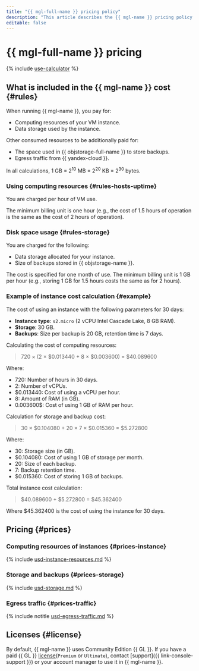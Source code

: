 ```yaml
---
title: "{{ mgl-full-name }} pricing policy"
description: "This article describes the {{ mgl-name }} pricing policy."
editable: false
---
```


# {{ mgl-full-name }} pricing

{% include [use-calculator](../_includes/pricing/use-calculator.md) %}

## What is included in the {{ mgl-name }} cost {#rules}

When running {{ mgl-name }}, you pay for:
* Computing resources of your VM instance.
* Data storage used by the instance.

Other consumed resources to be additionally paid for:
* The space used in {{ objstorage-full-name }} to store backups.
* Egress traffic from {{ yandex-cloud }}.

In all calculations, 1 GB = 2<sup>10</sup> MB = 2<sup>20</sup> KB = 2<sup>30</sup> bytes.

### Using computing resources {#rules-hosts-uptime}

You are charged per hour of VM use.

The minimum billing unit is one hour (e.g., the cost of 1.5 hours of operation is the same as the cost of 2 hours of operation).

### Disk space usage {#rules-storage}

You are charged for the following:
* Data storage allocated for your instance.
* Size of backups stored in {{ objstorage-name }}.

The cost is specified for one month of use. The minimum billing unit is 1 GB per hour (e.g., storing 1 GB for 1.5 hours costs the same as for 2 hours).

### Example of instance cost calculation {#example}

The cost of using an instance with the following parameters for 30 days:

* **Instance type**: `s2.micro` (2 vCPU Intel Cascade Lake, 8 GB RAM).
* **Storage**: 30 GB.
* **Backups**: Size per backup is 20 GB, retention time is 7 days.

Calculating the cost of computing resources:

> 720 × (2 × $0.013440 + 8 × $0.003600) = $40.089600

Where:

* 720: Number of hours in 30 days.
* 2: Number of vCPUs.
* $0.013440: Cost of using a vCPU per hour.
* 8: Amount of RAM (in GB).
* 0.003600$: Cost of using 1 GB of RAM per hour.

Calculation for storage and backup cost:

> 30 × $0.104080 + 20 × 7 × $0.015360 = $5.272800

Where:

* 30: Storage size (in GB).
* $0.104080: Cost of using 1 GB of storage per month.
* 20: Size of each backup.
* 7: Backup retention time.
* $0.015360: Cost of storing 1 GB of backups.

Total instance cost calculation:

> $40.089600 + $5.272800 = $45.362400

Where $45.362400 is the cost of using the instance for 30 days.

## Pricing {#prices}

### Computing resources of instances {#prices-instance}




{% include [usd-instance-resources.md](../_pricing/managed-gitlab/usd-instance-resources.md) %}


### Storage and backups {#prices-storage}




{% include [usd-storage.md](../_pricing/managed-gitlab/usd-storage.md) %}


### Egress traffic {#prices-traffic}




{% include notitle [usd-egress-traffic.md](../_pricing/usd-egress-traffic.md) %}


## Licenses {#license}

By default, {{ mgl-name }} uses Community Edition {{ GL }}. If you have a paid {{ GL }} [license](https://about.gitlab.com/pricing/)(`Premium` or `Ultimate`), contact [support]({{ link-console-support }}) or your account manager to use it in {{ mgl-name }}.
